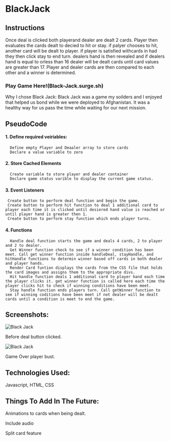 # BlackJack
## Instructions
 Once deal is clicked both playerand dealer are dealt 2 cards. 
 Player then evaluates the cards dealt to decied to hit or stay. 
   if palyer chooses to hit, another card will be dealt to player. 
  if player is satisfied withcards in had they then click stay to end turn. 
dealers hand is then revealed and if dealers hand is equal to orless than 16 dealer will be dealt cards until card values are greater than 17.
Player and dealer cards are then compared to each other and a winner is determined.

### Play Game Here!(Black-Jack.surge.sh)

Why I chose Black Jack:
Black Jack was a game my soilders and I enjoyed that helped us bond while we were deployed to Afghanistan. It was a healthy way for us pass the time while waiting for our next mission.

## PseudoCode 
#### 1. Define required veiriables:
      Define empty Player and Deaaler array to store cards
      Declare a value variable to zero 
#### 2. Store Cached Elements
      Create variable to store player and dealer container 
      Declare game status varible to display the current game status.
#### 3. Event Listeners
     Create button to perform deal function and begin the game.
     Create button to perform hit function to deal 1 additional card to player each time it is clicked until desiered hand value is reached or until player hand is greater then 1.
     Create button to perform stay function which ends player turns.
#### 4. Functions
      Handle deal function starts the game and deals 4 cards, 2 to player and 2 to dealer.
      Get Winner function check to see if a winner condition has been meet. Call get winner function inside handleDeal, stayHandle, and hitHandle functions to determin winner based off cards in both dealer and player hands.
      Render Card funtion displays the cards from the CSS file that holds the card images and assigns them to the appropriate divs.
      Hit handle function deals 1 additional card to player hand each time the player clicks it. get winner function is called here each time the player clicks hit to check if winning conditions have been meet.
      Stay handle function ends players turn. Call getWinner function to see if winning coditions have been meet if not dealer will be dealt cards until a condition is meet to end the game.
## Screenshots:
![Black Jack](https://i.imgur.com/3EVqet8.png)

Before deal button clicked.

![Black Jack](https://i.imgur.com/aj3v0XA.png)

Game Over player bust.
## Technologies Used:
  Javascript, HTML, CSS

## Things To Add In The Future:
  Animations to cards when being dealt.
  
  Include audio
  
  Split card feature

